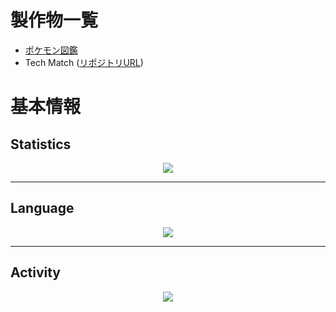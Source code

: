 # 製作物一覧
- [ポケモン図鑑](https://schnell3526.github.io/Pokedex-app/)
- Tech Match ([リポジトリURL](https://github.com/schnell3526/tech_match))

# 基本情報
## Statistics
<div align="center">
    <a href="https://github.com/anuraghazra/github-readme-stats">
        <img src="https://github-readme-stats.vercel.app/api?username=schnell3526&theme=monokai" />
    </a>
</div>

---

## Language
<div align="center">
    <a href="https://github.com/anuraghazra/github-readme-stats">
        <img src="https://github-readme-stats.vercel.app/api/top-langs/?username=schnell3526&layout=compact&langs_count=8&hide=html,blade,Jupyter,SCSS,CSS,Jupyter%20Notebook&theme=monokai" />
    </a>
</div>

---

## Activity
<div align="center">
    <a href="https://github.com/anuraghazra/github-readme-stats">
        <img src="https://github-profile-summary-cards.vercel.app/api/cards/profile-details?username=schnell3526&theme=monokai" />
    </a>
</div>
